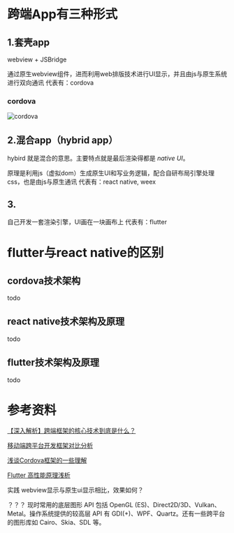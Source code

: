 # 跨端App有三种形式
## 1.套壳app
webview + JSBridge

通过原生webview组件，进而利用web排版技术进行UI显示，并且由js与原生系统进行双向通讯
代表有：cordova

### cordova
![cordova](/分享/cordova.png)
## 2.混合app（hybrid app）
hybird 就是混合的意思。主要特点就是最后渲染得都是 *native UI*。

原理是利用js（虚拟dom）生成原生UI和写业务逻辑，配合自研布局引擎处理css，也是由js与原生通讯
代表有：react native, weex
## 3.
自己开发一套渲染引擎，UI画在一块画布上
代表有：flutter

# flutter与react native的区别
## cordova技术架构
todo
## react native技术架构及原理
todo
## flutter技术架构及原理
todo

# 参考资料
[【深入解析】跨端框架的核心技术到底是什么？](https://mp.weixin.qq.com/s/rSIAyQihmBQnyaoY0XtB-w)

[移动端跨平台开发框架对比分析](https://www.jianshu.com/p/900bf9cbd005)

[浅谈Cordova框架的一些理解](https://www.cnblogs.com/cr330326/p/7082821.html)

[Flutter 高性能原理浅析](https://www.jianshu.com/p/ff50f15edb54)
[]()

实践
webview显示与原生ui显示相比，效果如何？

？？？
现时常用的底层图形 API 包括 OpenGL (ES)、Direct2D/3D、Vulkan、Metal。操作系统提供的较高层 API 有 GDI(+)、WPF、Quartz。还有一些跨平台的图形库如 Cairo、Skia、SDL 等。